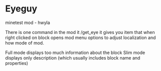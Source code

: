 # Eyeguy
minetest mod - hwyla

There is one command in the mod it /get_eye it gives you item that when right clicked on block opens mod menu options to adjust localization and how mode of mod.

Full mode displays too much information about the block
Slim mode displays only description (which usually includes block name and properties)
